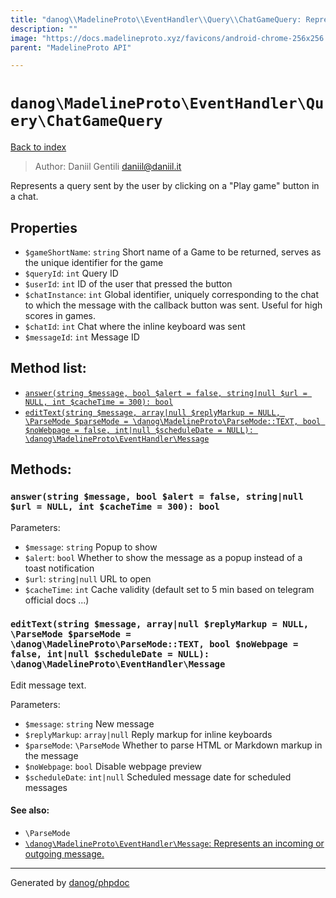 ```yaml
---
title: "danog\\MadelineProto\\EventHandler\\Query\\ChatGameQuery: Represents a query sent by the user by clicking on a \"Play game\" button in a chat."
description: ""
image: "https://docs.madelineproto.xyz/favicons/android-chrome-256x256.png"
parent: "MadelineProto API"

---
```

# `danog\MadelineProto\EventHandler\Query\ChatGameQuery`
[Back to index](../../../../index.html)

> Author: Daniil Gentili <daniil@daniil.it>  
  

Represents a query sent by the user by clicking on a "Play game" button in a chat.  



## Properties
* `$gameShortName`: `string` Short name of a Game to be returned, serves as the unique identifier for the game
* `$queryId`: `int` Query ID
* `$userId`: `int` ID of the user that pressed the button
* `$chatInstance`: `int` Global identifier, uniquely corresponding to the chat to which the message with the callback button was sent. Useful for high scores in games.
* `$chatId`: `int` Chat where the inline keyboard was sent
* `$messageId`: `int` Message ID

## Method list:
* [`answer(string $message, bool $alert = false, string|null $url = NULL, int $cacheTime = 300): bool`](#answer)
* [`editText(string $message, array|null $replyMarkup = NULL, \ParseMode $parseMode = \danog\MadelineProto\ParseMode::TEXT, bool $noWebpage = false, int|null $scheduleDate = NULL): \danog\MadelineProto\EventHandler\Message`](#edittext)

## Methods:
### `answer(string $message, bool $alert = false, string|null $url = NULL, int $cacheTime = 300): bool`




Parameters:

* `$message`: `string` Popup to show  
* `$alert`: `bool` Whether to show the message as a popup instead of a toast notification  
* `$url`: `string|null` URL to open  
* `$cacheTime`: `int` Cache validity (default set to 5 min based on telegram official docs ...)  



### `editText(string $message, array|null $replyMarkup = NULL, \ParseMode $parseMode = \danog\MadelineProto\ParseMode::TEXT, bool $noWebpage = false, int|null $scheduleDate = NULL): \danog\MadelineProto\EventHandler\Message`

Edit message text.


Parameters:

* `$message`: `string` New message  
* `$replyMarkup`: `array|null` Reply markup for inline keyboards  
* `$parseMode`: `\ParseMode` Whether to parse HTML or Markdown markup in the message  
* `$noWebpage`: `bool` Disable webpage preview  
* `$scheduleDate`: `int|null` Scheduled message date for scheduled messages  


#### See also: 
* `\ParseMode`
* [`\danog\MadelineProto\EventHandler\Message`: Represents an incoming or outgoing message.](../../../../danog/MadelineProto/EventHandler/Message.html)




---
Generated by [danog/phpdoc](https://phpdoc.daniil.it)
